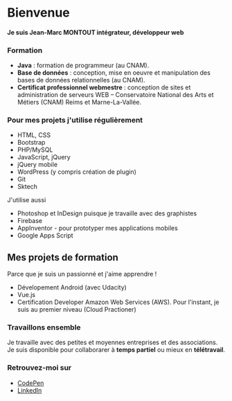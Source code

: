 # Bienvenue
#### Je suis Jean-Marc MONTOUT intégrateur, développeur web

### Formation
- **Java** : formation de programmeur (au CNAM).
- **Base de données** : conception, mise en oeuvre et manipulation des bases de données relationnelles (au CNAM).
- **Certificat professionnel webmestre** : conception de sites et administration de serveurs WEB – Conservatoire National des Arts et Métiers (CNAM) Reims et Marne-La-Vallée.

### Pour mes projets j'utilise régulièrement
- HTML, CSS
- Bootstrap
- PHP/MySQL
- JavaScript, jQuery
- jQuery mobile
- WordPress (y compris création de plugin)
- Git
- Sktech

J'utilise aussi
- Photoshop et InDesign puisque je travaille avec des graphistes
- Firebase
- AppInventor - pour prototyper mes applications mobiles
- Google Apps Script

## Mes projets de formation
Parce que je suis un passionné et j'aime apprendre !

- Dévelopement Android (avec Udacity)
- Vue.js
- Certification Developer Amazon Web Services (AWS). Pour l'instant, je suis au premier niveau (Cloud Practioner)

### Travaillons ensemble
Je travaille avec des petites et moyennes entreprises et des associations.
Je suis disponible pour collaborarer à **temps partiel** ou mieux en **télétravail**.

### Retrouvez-moi sur
- [CodePen](https://codepen.io/jmarcm)
- [LinkedIn](www.linkedin.com/in/jean-marc-montout-9155ab17)
